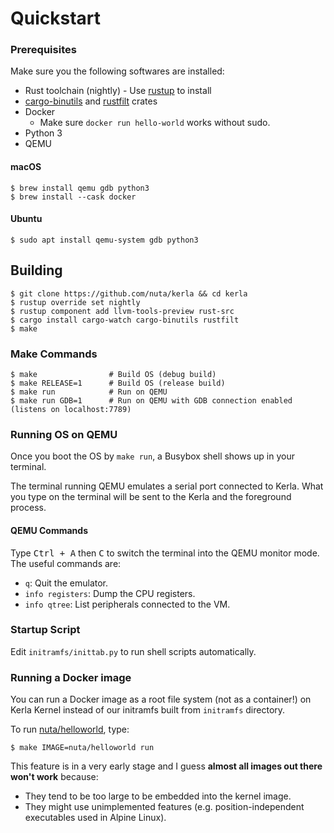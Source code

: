 # Quickstart

### Prerequisites
Make sure you the following softwares are installed:

- Rust toolchain (nightly) - Use [rustup](https://rustup.rs/) to install
- [cargo-binutils](https://crates.io/crates/cargo-binutils) and [rustfilt](https://crates.io/crates/rustfilt) crates
- Docker
  - Make sure `docker run hello-world` works without sudo.
- Python 3
- QEMU

#### macOS

```
$ brew install qemu gdb python3
$ brew install --cask docker
```

#### Ubuntu

```
$ sudo apt install qemu-system gdb python3
```

## Building
```
$ git clone https://github.com/nuta/kerla && cd kerla
$ rustup override set nightly
$ rustup component add llvm-tools-preview rust-src
$ cargo install cargo-watch cargo-binutils rustfilt
$ make
```

### Make Commands

```
$ make                # Build OS (debug build)
$ make RELEASE=1      # Build OS (release build)
$ make run            # Run on QEMU
$ make run GDB=1      # Run on QEMU with GDB connection enabled (listens on localhost:7789)
```

### Running OS on QEMU
Once you boot the OS by `make run`, a Busybox shell shows up in your terminal.

The terminal running QEMU emulates a serial port connected to Kerla. What you type on
the terminal will be sent to the Kerla and the foreground process.

#### QEMU Commands
Type <kbd>Ctrl + A</kbd> then <kbd>C</kbd> to switch the terminal into the QEMU monitor mode. The useful commands are:

- `q`: Quit the emulator.
- `info registers`: Dump the CPU registers.
- `info qtree`: List peripherals connected to the VM.

### Startup Script
Edit `initramfs/inittab.py` to run shell scripts automatically.

### Running a Docker image
You can run a Docker image as a root file system (not as a container!) on Kerla Kernel instead of our initramfs built from `initramfs` directory.

To run [nuta/helloworld](https://hub.docker.com/r/nuta/helloworld), type:

```
$ make IMAGE=nuta/helloworld run
```

This feature is in a very early stage and I guess **almost all images out there won't work** because:

- They tend to be too large to be embedded into the kernel image.
- They might use unimplemented features (e.g. position-independent executables used in Alpine Linux).
